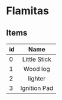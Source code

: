 # Flamitas



## Items
|id | Name| 
|-|:-:|
|0|Little Stick|
|1| Wood log|
|2| lighter|
|3| Ignition Pad|
